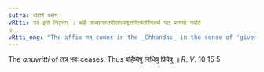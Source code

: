 ```yaml
---
sutra: बर्हिषि दत्तम्
vRtti: भव इति निवृत्तम् । बर्हिः शब्दात्सप्तमीसमर्थाद्दत्तमित्येतस्मिन्नर्थे यत् प्रत्ययो भवति
॥
vRtti_eng: "The affix यत् comes in the _Chhandas_ in the sense of 'given', after the word '_barhis_' in the 7th. case in construction."
---
```

The _anuvritti_ of तत्र भवः ceases. Thus बर्हिष्येषु निधिषु प्रियेषु ॥ _R_. _V_. 10 15 5
